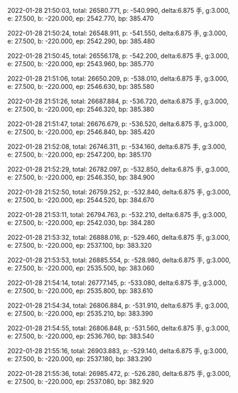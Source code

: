 2022-01-28 21:50:03, total: 26580.771, p: -540.990, delta:6.875 手, g:3.000, e: 27.500, b: -220.000, ep: 2542.770, bp: 385.470

2022-01-28 21:50:24, total: 26548.911, p: -541.550, delta:6.875 手, g:3.000, e: 27.500, b: -220.000, ep: 2542.290, bp: 385.480

2022-01-28 21:50:45, total: 26556.178, p: -542.200, delta:6.875 手, g:3.000, e: 27.500, b: -220.000, ep: 2543.960, bp: 385.770

2022-01-28 21:51:06, total: 26650.209, p: -538.010, delta:6.875 手, g:3.000, e: 27.500, b: -220.000, ep: 2546.630, bp: 385.580

2022-01-28 21:51:26, total: 26687.884, p: -536.720, delta:6.875 手, g:3.000, e: 27.500, b: -220.000, ep: 2546.320, bp: 385.380

2022-01-28 21:51:47, total: 26676.679, p: -536.520, delta:6.875 手, g:3.000, e: 27.500, b: -220.000, ep: 2546.840, bp: 385.420

2022-01-28 21:52:08, total: 26746.311, p: -534.160, delta:6.875 手, g:3.000, e: 27.500, b: -220.000, ep: 2547.200, bp: 385.170

2022-01-28 21:52:29, total: 26782.097, p: -532.850, delta:6.875 手, g:3.000, e: 27.500, b: -220.000, ep: 2546.350, bp: 384.900

2022-01-28 21:52:50, total: 26759.252, p: -532.840, delta:6.875 手, g:3.000, e: 27.500, b: -220.000, ep: 2544.520, bp: 384.670

2022-01-28 21:53:11, total: 26794.763, p: -532.210, delta:6.875 手, g:3.000, e: 27.500, b: -220.000, ep: 2542.030, bp: 384.280

2022-01-28 21:53:32, total: 26888.016, p: -529.460, delta:6.875 手, g:3.000, e: 27.500, b: -220.000, ep: 2537.100, bp: 383.320

2022-01-28 21:53:53, total: 26885.554, p: -528.980, delta:6.875 手, g:3.000, e: 27.500, b: -220.000, ep: 2535.500, bp: 383.060

2022-01-28 21:54:14, total: 26777.145, p: -533.080, delta:6.875 手, g:3.000, e: 27.500, b: -220.000, ep: 2535.800, bp: 383.610

2022-01-28 21:54:34, total: 26806.884, p: -531.910, delta:6.875 手, g:3.000, e: 27.500, b: -220.000, ep: 2535.210, bp: 383.390

2022-01-28 21:54:55, total: 26806.848, p: -531.560, delta:6.875 手, g:3.000, e: 27.500, b: -220.000, ep: 2536.760, bp: 383.540

2022-01-28 21:55:16, total: 26903.883, p: -529.140, delta:6.875 手, g:3.000, e: 27.500, b: -220.000, ep: 2537.180, bp: 383.290

2022-01-28 21:55:36, total: 26985.472, p: -526.280, delta:6.875 手, g:3.000, e: 27.500, b: -220.000, ep: 2537.080, bp: 382.920